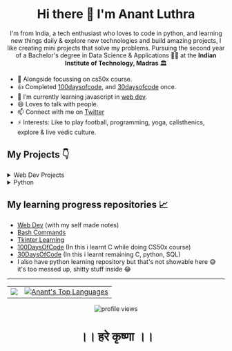 <div align="center">
  <h1>Hi there 👋 I'm Anant Luthra</h1>
  <p>I'm from India, a tech enthusiast who loves to code in python, and learning new things daily & explore new technologies and build amazing projects, I like creating mini projects that solve my problems. Pursuing the second year of a Bachelor's degree in Data Science & Applications 👨‍🎓 at the <b>Indian Institute of Technology, Madras</b> 🏛️</p>
</div>

- 🔭 Alongside focussing on cs50x course.
- 👍 Completed [100daysofcode](https://twitter.com/anant_luthra_/status/1531500725238472705), and [30daysofcode](https://github.com/AnantLuthra/30daysofcode) once.
- 🌱 I’m currently learning javascript in [web dev](https://github.com/AnantLuthra/WebDev-Notes).
- 😄 Loves to talk with people.
- 📫 Connect with me on [Twitter](https://twitter.com/anant_luthra_)
- ⚡ Interests: Like to play football, programming, yoga, calisthenics, explore & live vedic culture.

## My Projects 👇

<details>
    <summary>Web Dev Projects</summary>
    <p>
    <ul>
        <li><a href="https://github.com/AnantLuthra/shopifyX">ShopifyX website</a> - It is a dummy website i made it
            for practicing my css, here is website link <a href="https://anantluthra.github.io/shopifyX/">🔗</a>
        </li>
        <li><a href="https://github.com/AnantLuthra/Web-Clock">Web Clock</a> - A website having an analog clock,
            made with HTML, CSS, JS.<a href="https://anantluthra.github.io/Web-Clock/">🔗</a></li>
    </ul>
    </p>
</details>
<details>
    <summary>Python</summary>
    <p>
    <ul>
        <li><a href="https://github.com/AnantLuthra/cli-music-player">CLI Music player made in python</a>🎶 - It is
            a CLI tool for playing music from our system our online by searching, in terminal and using windows
            music player.
        </li>
        <li><a href="https://github.com/Param302/TDS-Streamlit-WebApp">TDS Streamlit WebApp</a> - It is a web-app solution for our graded assignment 0 of course <a href="https://study.iitm.ac.in/ds/course_pages/BSSE2002.html">Tools in Data Science</a> in Diploma in Data Science, I contributed in utility functions.
        </li>
        <li><a href="https://github.com/AnantLuthra/wikipedia_searcher">Voice Wikipedia Search GUI made in python</a>🔊 - In this we can search on wikipedia through voice, littlebit like google.
        </li>
        <li><a href="https://github.com/AnantLuthra/birthay-notifier">Birthday Notifier made in python</a>🔔 - It gives notifications of birthdays for today and the next two days in text on WhatsApp, generated from an Excel sheet.
        </li>
        <li><a href="https://github.com/AnantLuthra/Health-Care-Notifier-System">Health care notifier system</a>🏃 - It remindes us to drink water, physical & eye exercise by sending desktop notifications. Made in python.
        </li>
        <li><a href="https://github.com/AnantLuthra/Laptop-battery-Care-notifier/">Laptop battery care tool</a>🔔 - Made in python, this tool notifies us if our laptop's battery level goes >= 85% or below 35%, so that we can plug in or out for having a better battery life.
        </li>
        <li><a href="https://github.com/AnantLuthra/Tkinter-projects/tree/master/Music%20player">Music player desktop software</a>🎶 - It is a GUI desktop software made in python through tkinter library, it plays music from selected directories, i tried to make it look like windows 10 music player, although it just opens the music file and plays in windows music player.
        </li>
        <li><a href="https://github.com/AnantLuthra/Tkinter-projects/tree/master/Calculator%20GUI">Calculator GUI made with python</a>🧭 - It is a calculator made through tkinter library in python, it has a pretty decent look.
        </li>
        <li><a href="https://github.com/AnantLuthra/A.I.-Assistant">Desktop AI system</a>👨‍💻 - It is desktop ai which does many tasks, like - updated repo on github, scrolling, switching windows, opening apps, searching wikipedia, telling news, playing games etc.. Made in python.
        </li>
        <li><a href="https://github.com/AnantLuthra/Md-to-pdf">Markdown to PDF Converter</a>(In progress) - It is a tool to create PDF from .md files.
        </li>
    </ul>
    </p>
</details>

## My learning progress repositories 📈

<ul>
    <li><a href="https://github.com/AnantLuthra/WebDev-Notes">Web Dev</a> (with my self made notes)
    </li>
    <li><a href="https://github.com/AnantLuthra/Bash-commands">Bash Commands</a>
    </li>
    <li><a href="https://github.com/AnantLuthra/Tkinter-learning">Tkinter Learning</a>
    </li>
    <li><a href="https://github.com/AnantLuthra/100daysofcode">100DaysOfCode</a> (In this i learnt C while doing CS50x course)
    </li>
    <li><a href="https://github.com/AnantLuthra/30daysofcode">30DaysOfCode</a> (In this i learnt remaining C, python, SQL)
    </li>
    <li>I also have python learning repository but that's not showable here 😅 it's too messed up, shitty stuff inside 😂</li>
</ul>

---
<div align="center">
  <table>
    <tr>
      <td>
         <a href="http://www.github.com/AnantLuthra"><img src="https://github-readme-streak-stats.herokuapp.com/?user=anantluthra&theme=chartreuse-dark" /></a>
      </td>
      <td>
        <a href="https://github.com/AnantLuthra"><img alt="Anant's Top Languages" src="https://github-readme-stats.vercel.app/api/top-langs/?username=anantluthra&layout=compact&theme=chartreuse-dark"/></a>
      </td>
    </tr>
  </table>
  <p style="text-align: center;">
          <img src="https://komarev.com/ghpvc/?username=anantluthra" alt="profile views">
  </p>
  <h1 style="text-align: center;">।। हरे कृष्णा ।।</h1>
</div>




